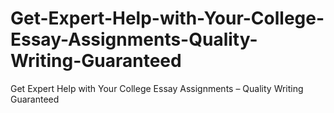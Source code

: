 # Get-Expert-Help-with-Your-College-Essay-Assignments-Quality-Writing-Guaranteed
Get Expert Help with Your College Essay Assignments – Quality Writing Guaranteed
